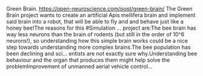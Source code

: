Green Brain. https://open-neuroscience.com/post/green-brain/
The Green Brain project wants to create an artificial Apis mellifera brain and implement said brain into a robot, that will be able to fly and and behave just like a honey bee!The reasons for this #Simulation ...
 project are:The bee brain has way less neurons than the brain of rodents (but still in the order of 10^6 neurons!), so understanding how this simple brain works could be a nice step towards understanding more complex brains.The bee population has been declining and sci...
entists are not exactly sure why.Understanding bee behaviour and the organ that produces them might help solve the problemImprovement of unmanned aerial vehicle control...
